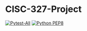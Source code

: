 # CISC-327-Project

[![Pytest-All](https://github.com/FlatPaper/CISC-327-Project/actions/workflows/pytest.yml/badge.svg)](https://github.com/FlatPaper/CISC-327-Project/actions/workflows/pytest.yml) [![Python PEP8](https://github.com/FlatPaper/CISC-327-Project/actions/workflows/style_check.yml/badge.svg)](https://github.com/FlatPaper/CISC-327-Project/actions/workflows/style_check.yml)
